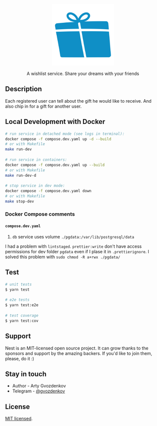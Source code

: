<p align="center">
  <a href="#" target="blank"><img src="README_static/logo.svg" width="200" alt="wish magic logo" /></a>
</p>

<p align="center">A wishlist service. Share your dreams with your friends</p>

## Description

Each registered user can tell about the gift he would like to receive. And also chip in for a gift
for another user.

## Local Development with Docker

```bash
# run service in detached mode (see logs in terminal):
docker compose -f compose.dev.yaml up -d --build
# or with Makefile
make run-dev

# run service in containers:
docker compose -f compose.dev.yaml up --build
# or with Makefile
make run-dev-d

# stop service in dev mode:
docker compose -f compose.dev.yaml down
# or with Makefile
make stop-dev

```

### Docker Compose comments

#### `compose.dev.yaml`

1. `db` service uses volume `./pgdata:/var/lib/postgresql/data`

I had a problem with `lintstaged`. `prettier:write` don't have access permissions for dev folder
`pgdata` even if I plase it in `.prettierignore`. I solved this problem with
`sudo chmod -R a+rwx ./pgdata/`

## Test

```bash
# unit tests
$ yarn test

# e2e tests
$ yarn test:e2e

# test coverage
$ yarn test:cov
```

## Support

Nest is an MIT-licensed open source project. It can grow thanks to the sponsors and support by the
amazing backers. If you'd like to join them, please, do it :)

## Stay in touch

- Author - Arty Gvozdenkov
- Telegram - [@gvozdenkov](https://t.me/gvozdenkov)

## License

[MIT licensed](LICENSE).
